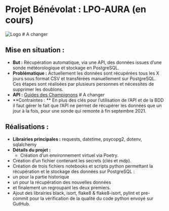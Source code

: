 # Projet Bénévolat : LPO-AURA (en cours)
![Logo](photos/Morilles.jpg) # A changer

## Mise en situation :
- **But :** Récupération automatique, via une API, des données issues d’une sonde météorologique et stockage en PostgreSQL. 
- **Problématique :** Actuellement les données sont récupérées tous les X jours  sous format CSV et transférées manuellement sur PostgreSQL. Ces étapes sont réalisées par plusieurs personnes et nécessites de supprimer les doublons. 
- **API :** [Guides des Champignons](https://www.guidedeschampignons.com/) # A changer 
- **Contraintes : ** En plus des clés pour l’utilisation de l’API et de la BDD il faut gérer le fait que l’API ne permet de récupérer les données que un jour à la fois, pour une sonde qui remonte à fin septembre 2021.

## Réalisations :
- **Librairies principales :** requests, datetime,  psycopg2, dotenv, sqlalchemy
- **Détails du projet :**
	- Création d’un environnement virtuel via Poetry.
- Création d’un fichier contenant les secrets (clés et mdp).
- Création de trois fichiers notebooks et scripts python permettant la récupération et le stockage des données sur PostgreSQL :
- un pour la partie historique
- un pour la récupération des nouvelles données
- et finalement un regroupant les deux premiers.
- Ajout des librairies black, isort, flake8 & flake8-isort, pylint et pre-commit pour la vérification de la qualité du code python envoyé sur GutHub. 
